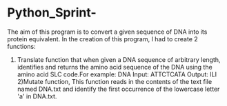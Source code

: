 # Python_Sprint-
The aim of this program is to convert a given sequence of DNA into its protein equivalent.
In the creation of this program, I had to create 2 functions:
1) Translate function that when given a DNA sequence of arbitrary length, identifies and returns the amino acid sequence of the DNA using the amino acid SLC code.For example: DNA Input: ATTCTCATA  Output: ILI 
2)Mutate function, This function reads in the contents of the text file named DNA.txt and identify the first occurrence of the lowercase letter 'a' in DNA.txt.
